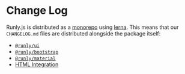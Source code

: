 # Change Log

Runly.js is distributed as a [monorepo][monorepo] using [lerna][lerna]. This means that our `CHANGELOG.md` files are distributed alongside the package itself:

* [`@runly/ui`](./core/CHANGELOG.md)
* [`@runly/bootstrap`](./bootstrap/CHANGELOG.md)
* [`@runly/material`](./material/CHANGELOG.md)
* [HTML Integration](./html/CHANGELOG.md)

[monorepo]: https://en.wikipedia.org/wiki/Monorepo
[lerna]: https://github.com/lerna/lerna
